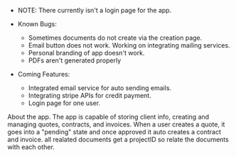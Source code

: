 - NOTE: There currently isn't a login page for the app. 
- Known Bugs:
    - Sometimes documents do not create via the creation page.
    - Email button does not work. Working on integrating mailing services.
    - Personal branding of app doesn't work.
    - PDFs aren't generated properly

- Coming Features:
    - Integrated email service for auto sending emails.
    - Integrating stripe APIs for credit payment.
    - Login page for one user.

About the app.
The app is capable of storing client info, creating and managing quotes, contracts, and invoices. 
When a user creates a quote, it goes into a "pending" state and once approved it auto creates a contract and invoice. all realated documents get a projectID so relate the documents with each other.